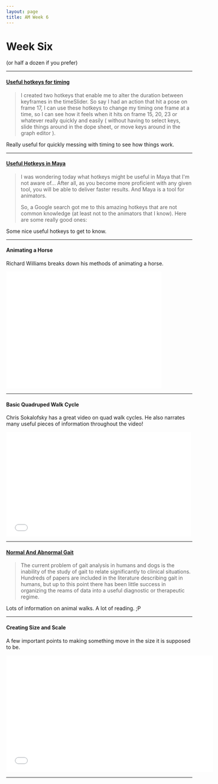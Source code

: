 ```yaml
---
layout: page
title: AM Week 6
---
```


# Week Six

(or half a dozen if you prefer)

----

#### [Useful hotkeys for timing](http://fliponline.blogspot.in/2007/04/quick-trick-tap-your-timing.html)

>I created two hotkeys that enable me to alter the duration between keyframes in the timeSlider. So say I had an action that hit a pose on frame 17, I can use these hotkeys to change my timing one frame at a time, so I can see how it feels when it hits on frame 15, 20, 23 or whatever really quickly and easily ( without having to select keys, slide things around in the dope sheet, or move keys around in the graph editor ).

Really useful for quickly messing with timing to see how things work.

----

#### [Useful Hotkeys in Maya](http://www.ricardoayasta.com/2012/02/some-very-useful-hotkeys-for-maya.html)

>I was wondering today what hotkeys might be useful in Maya that I'm not aware of... After all, as you become more proficient with any given tool, you will be able to deliver faster results. And Maya is a tool for animators.
>
>So, a Google search got me to this amazing hotkeys that are not common knowledge (at least not to the animators that I know). Here are some really good ones:

Some nice useful hotkeys to get to know.

----

#### Animating a Horse

Richard Williams breaks down his methods of animating a horse.

<div class="js-video [vimeo, widescreen]"><iframe width="420" height="315" src="//www.youtube-nocookie.com/embed/INQx-Lzs8mU?rel=0" frameborder="0" allowfullscreen></iframe></div>

----

#### Basic Quadruped Walk Cycle

Chris Sokalofsky has a great video on quad walk cycles. He also narrates many useful pieces of information throughout the video!

<div class="js-video [vimeo, widescreen]"><iframe src="//player.vimeo.com/video/52587434" width="500" height="281" frameborder="0" webkitallowfullscreen mozallowfullscreen allowfullscreen></iframe></div>

----

#### [Normal And Abnormal Gait](http://cal.vet.upenn.edu/projects/saortho/chapter_91/91mast.htm)

>The current problem of gait analysis in humans and dogs is the inability of the study of gait to relate significantly to clinical situations. Hundreds of papers are included in the literature describing gait in humans, but up to this point there has been little success in organizing the reams of data into a useful diagnostic or therapeutic regime.

Lots of information on animal walks. A lot of reading. ;P

----

#### Creating Size and Scale

A few important points to making something move in the size it is supposed to be.

<div class="js-video [vimeo, widescreen]"><iframe width="560" height="315" src="//www.youtube-nocookie.com/embed/S4ekkEXRMHw?list=PLdvNrK-c96RFQ7OFtGfhTBxHc3fJ92jXm" frameborder="0" allowfullscreen></iframe></div>

----